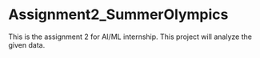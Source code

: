 # Assignment2_SummerOlympics
This is the assignment 2 for AI/ML internship. This project will analyze the given data.
